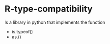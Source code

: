 # R-type-compatibility
Is a library in python that implements the function 

- is.typeof()
- as.()



